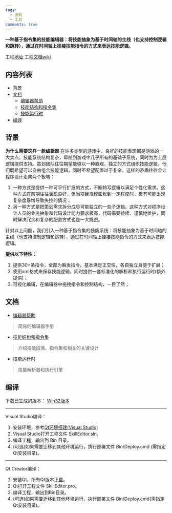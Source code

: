 ```yaml
---
tags:
  - 游戏
  - 工具
comments: true
---
```


**一种基于指令集的技能编辑器：将技能抽象为基于时间轴的主线（也支持控制逻辑和跳转），通过在时间轴上挂接技能指令的方式来表达技能逻辑。**

工程[地址](https://github.com/river-li-tech/VisualSkillEditor)
工程[文档wiki](https://github.com/river-li-tech/VisualSkillEditor/wiki)

## 内容列表

- [背景](#背景)
- [文档](#文档)
    - [编辑器帮助](https://github.com/river-li-tech/VisualSkillEditor/wiki/编辑器帮助)
    - [技能结构和指令集](https://github.com/river-li-tech/VisualSkillEditor/wiki/技能结构和指令集)
    - [技能运行时](https://github.com/river-li-tech/VisualSkillEditor/wiki/技能运行时)
- [编译](#编译)

## 背景

**为什么需要这样一款编辑器**
在许多类型的游戏中，良好的技能表现都是游戏的一大卖点。技能系统结构复杂，牵扯到游戏中几乎所有的基础子系统，同时为为上层逻辑提供支持。策划团队往往期望能够以一种直观、独立的方式组织技能逻辑，他们既希望可以自由组合技能逻辑，同时不希望配置过于复杂。这样的矛盾往往会让程序设计走向两个极端：
1. 一种方式是提供一种可平行扩展的方式，不断特写逻辑以满足个性化需求。这种方式在前期往往表现良好，但当项目规模膨胀到一定程度时，极有可能出现复杂度暴增导致失控的情况；
2. 另一种方式是把策划需求拆分成尽可能独立的一些子逻辑。这种方式对程序设计人员的业务抽象和代码设计能力要求极高，代码需要持续、谨慎地维护，同时解决冗余和复杂的配置方式也是一大挑战。

针对以上问题，我们引入一种基于指令集的技能系统：将技能抽象为基于时间轴的主线（也支持控制逻辑和跳转），通过在时间轴上挂接技能指令的方式来表达技能逻辑。

**提供以下特性：**

1.  提供30+条指令，全部为瞬发指令，基本满足正交性，各自独立且便于扩展；
2.  使用xml格式来保存技能逻辑，同时提供一套标准化的解析和执行运行时(额外提供)；
3.  可视化编辑，在编辑器中拖拽指令和控制结构，一目了然；

## 文档

- [编辑器帮助](https://github.com/river-li-tech/VisualSkillEditor/wiki/编辑器帮助)
> 简易的编辑器手册

- [技能结构和指令集](https://github.com/river-li-tech/VisualSkillEditor/wiki/技能结构和指令集)
> 介绍技能段落、指令集和相关的关键设计

- [技能运行时](https://github.com/river-li-tech/VisualSkillEditor/wiki/技能运行时)
> 技能解析器和执行引擎


## 编译

下载已生成的版本：
[Win32版本](https://github.com/river-li-tech/VisualSkillEditor/tree/master/Versions)

*****
Visual Studio编译：
1. 安装环境，参考[Qt环境搭建(Visual Studio)](https://blog.csdn.net/liang19890820/article/details/49874033)
2. Visual Studio打开工程文件 SkillEditor.sln。
3. 编译工程，输出到 Bin 目录。
4. (可选)如果需要迁移到其他环境运行，执行部署文件 Bin/Deploy.cmd (需指定Qt安装目录)。

*****
Qt Creator编译：
1. 安装Qt，所有Qt版本[下载](http://download.qt.io/archive/qt/)。
2. Qt打开工程文件 SkillEditor.pro。
3. 编译工程，输出到Bin目录。
4. (可选)如果需要迁移到其他环境运行，执行部署文件 Bin/Deploy.cmd(需指定Qt安装目录)。
